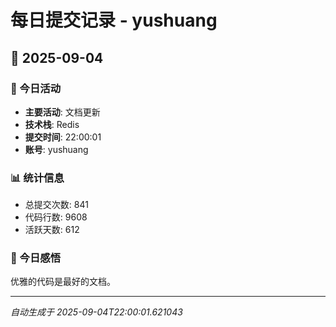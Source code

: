 # 每日提交记录 - yushuang

## 📅 2025-09-04

### 🎯 今日活动
- **主要活动**: 文档更新
- **技术栈**: Redis
- **提交时间**: 22:00:01
- **账号**: yushuang

### 📊 统计信息
- 总提交次数: 841
- 代码行数: 9608
- 活跃天数: 612

### 💭 今日感悟
优雅的代码是最好的文档。

---
*自动生成于 2025-09-04T22:00:01.621043*
